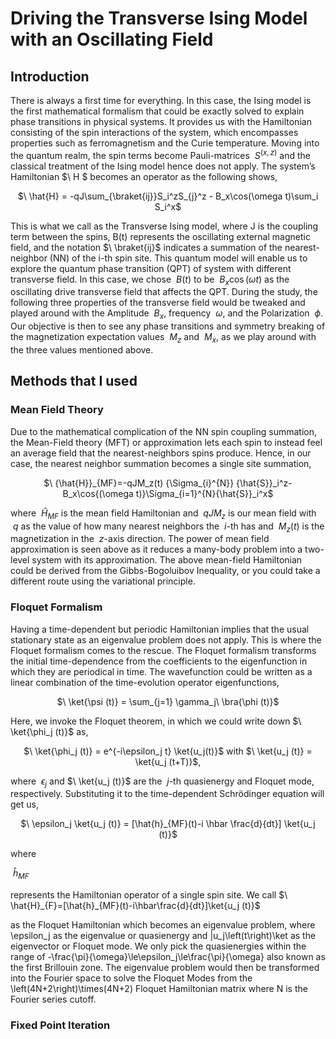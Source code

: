 # Driving the Transverse Ising Model with an Oscillating Field

 ## Introduction
 
There is always a first time for everything. In this case, the Ising model is the first mathematical formalism that could be exactly solved to explain phase transitions in physical systems. It provides us with the Hamiltonian consisting of the spin interactions of the system, which encompasses properties such as ferromagnetism and the Curie temperature. Moving into the quantum realm, the spin terms become Pauli-matrices 
$\ S^{(x,z)}$
and the classical treatment of the Ising model hence does not apply. The system’s Hamiltonian
$\ H $ 
becomes an operator as the following shows,

<p align="center">
$\ \hat{H} = -qJ\sum_{\braket{ij}}S_i^zS_{j}^z - B_x\cos(\omega t)\sum_i S_i^x$
</p>

This is what we call as the Transverse Ising model, where J is the coupling term between the spins, B(t) represents the oscillating external magnetic field, and the notation
$\ \braket{ij}$
indicates a summation of the nearest-neighbor (NN) of the i-th spin site. This quantum model will enable us to explore the quantum phase transition (QPT) of system with different transverse field. In this case, we chose $\ B(t)$ to be $\ B_x\cos(\omega t)$ as the oscillating drive transverse field that affects the QPT. During the study, the following three properties of the transverse field would be tweaked and played around with the Amplitude $\ B_x$, frequency $\ \omega$, and the Polarization $\ \phi$. Our objective is then to see any phase transitions and symmetry breaking of the magnetization expectation values $\ M_z$ and $\ M_x$, as we play around with the three values mentioned above.

## Methods that I used
### Mean Field Theory
Due to the mathematical complication of the NN spin coupling summation, the Mean-Field theory (MFT) or approximation lets each spin to instead feel an average field that the nearest-neighbors spins produce. Hence, in our case, the nearest neighbor summation becomes a single site summation,

<p align="center">
$\ {\hat{H}}_{MF}=-qJM_z(t) {\Sigma_{i}^{N}} {\hat{S}}_i^z-B_x\cos{(\omega t)}\Sigma_{i=1}^{N}{\hat{S}}_i^x$
</p>

where $\ {\hat{H}}_{MF}$ is the mean field Hamiltonian and $\ qJM_z$ is our mean field with $\ q$ as the value of how many nearest neighbors the $\ i$-th has and $\ M_z(t)$ is the magnetization in the $\ z$-axis direction. The power of mean field approximation is seen above as it reduces a many-body problem into a two-level system with its approximation. The above mean-field Hamiltonian could be derived from the Gibbs-Bogoluibov Inequality, or you could take a different route using the variational principle.


### Floquet Formalism
Having a time-dependent but periodic Hamiltonian implies that the usual stationary state as an eigenvalue problem does not apply. This is where the Floquet formalism comes to the rescue. The Floquet formalism transforms the initial time-dependence from the coefficients to the eigenfunction in which they are periodical in time. The wavefunction could be written as a linear combination of the time-evolution operator eigenfunctions,


<p align = "center">          
$\ \ket{\psi (t)} = \sum_{j=1} \gamma_j\ \bra{\phi (t)}$
  </p>
         


Here, we invoke the Floquet theorem, in which we could write down $\ \ket{\phi_j (t)}$ as,

<p align="center">
$\ \ket{\phi_j (t)} = e^{-i\epsilon_j t} \ket{u_j(t)}$ 
with 
$\ \ket{u_j (t)} = \ket{u_j (t+T)}$,
  </p>
  
where 
$\ \epsilon_j$ and $\ \ket{u_j (t)}$ 
are the $\ j$-th quasienergy and Floquet mode, respectively. Substituting it to the time-dependent Schrödinger equation will get us, 	

<p align="center">
 $\ \epsilon_j \ket{u_j (t)} = [\hat{h}_{MF}(t)-i \hbar \frac{d}{dt}] \ket{u_j (t)}$
 </p>
 

where <p>$\ \hat{h}_{MF}$</p> represents the Hamiltonian operator of a single spin site. We call 
$\ \hat{H}_{F}=[\hat{h}_{MF}(t)-i\hbar\frac{d}{dt}]\ket{u_j (t)}$ 

as the Floquet Hamiltonian which becomes an eigenvalue problem, where \epsilon_j as the eigenvalue or quasienergy and |u_j\left(t\right)\ket as the eigenvector or Floquet mode. We only pick the quasienergies within the range of -\frac{\pi}{\omega}\le\epsilon_j\le\frac{\pi}{\omega} also known as the first Brillouin zone. The eigenvalue problem would then be transformed into the Fourier space to solve the Floquet Modes from the \left(4N+2\right)\times(4N+2) Floquet Hamiltonian matrix where N is the Fourier series cutoff.



### Fixed Point Iteration

